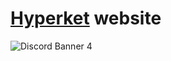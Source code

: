 # [Hyperket](https://hyperket.com) website
![Discord Banner 4](https://discordapp.com/api/guilds/762175036769435668/widget.png?style=banner1)

